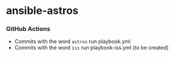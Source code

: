 # ansible-astros

### GitHub Actions
- Commits with the word `astros` run playbook.yml
- Commits with the word `iss` run playbook-iss.yml (to be created)
